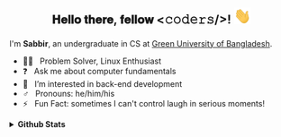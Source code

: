 ## <p align="center"> 𝐇𝐞𝐥𝐥𝐨 𝐭𝐡𝐞𝐫𝐞, 𝐟𝐞𝐥𝐥𝐨𝐰 <𝚌𝚘𝚍𝚎𝚛𝚜/>! <img src="https://raw.githubusercontent.com/shmVirus/shmVirus/main/assets/hello.gif" width="30px"></p>

I'm **Sabbir**, an undergraduate in CS at [Green University of Bangladesh](https://green.edu.bd).
- :man_technologist: &nbsp; Problem Solver, Linux Enthusiast
- :question: &nbsp; Ask me about computer fundamentals
- :eyes: &nbsp; I’m interested in back-end development
- :male_sign: &nbsp; Pronouns: he/him/his
- :zap: &nbsp; Fun Fact: sometimes I can't control laugh in serious moments!


<details>
 <summary><b>Github Stats</b></summary>
  <img alt="shmVirus/graph" width=100% src="https://github-profile-summary-cards.vercel.app/api/cards/profile-details?username=shmVirus&amp;count_private=true&amp;theme=github_dark">
  <img alt="shmVirus/stats" width="33%" src="https://github-readme-stats.vercel.app/api?username=shmVirus&amp;count_private=true&amp;theme=github_dark&amp;title_color=2EB398&amp;show_icons=true&amp;layout=compact">
  <img alt="shmVirus/languages" width="33%" src="https://github-readme-stats.vercel.app/api/top-langs?username=shmVirus&amp;count_private=true&amp;theme=github_dark&amp;title_color=2EB398&amp;show_icons=true&amp;layout=compact">
  <img alt="shmVirus/streak" width="33%" src="https://github-readme-streak-stats.herokuapp.com?user=shmVirus&amp;theme=dark&amp;hide_border=true&amp;background=1B2224&amp;stroke=718F97&amp;ring=2EB398&amp;fire=2EB398&amp;currStreakNum=C6CDCB&amp;sideNums=C6CDCB&amp;currStreakLabel=2EB398&amp;sideLabels=C6CDCB">
</details>
